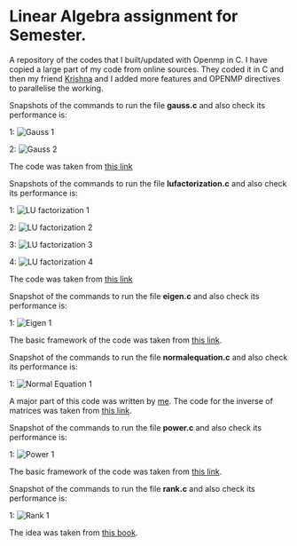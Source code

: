 # Linear Algebra assignment for Semester.
A repository of the codes that I built/updated with Openmp in C.
I have copied a large part of my code from online sources. They coded it in C and then my friend [Krishna](https://github.com/krishnas2k) and I added more features and OPENMP directives to parallelise the working.

Snapshots of the commands to run the file **gauss.c** and also check its performance is:

1: ![Gauss 1](https://github.com/sreyansb/LAassignmentSem4/blob/master/Snapshots/gauss1.png)

2: ![Gauss 2](https://github.com/sreyansb/LAassignmentSem4/blob/master/Snapshots/gauss2.png)

The code was taken from [this link](https://github.com/gmendonca/gaussian-elimination-pthreads-openmp/blob/master/openmp_gauss.c)

Snapshots of the commands to run the file **lufactorization.c** and also check its performance is:

1: ![LU factorization 1](https://github.com/sreyansb/LAassignmentSem4/blob/master/Snapshots/LU_Factorization1.png)

2: ![LU factorization 2](https://github.com/sreyansb/LAassignmentSem4/blob/master/Snapshots/LU_Factorization2.png)

3: ![LU factorization 3](https://github.com/sreyansb/LAassignmentSem4/blob/master/Snapshots/LU_Factorization3.png)

4: ![LU factorization 4](https://github.com/sreyansb/LAassignmentSem4/blob/master/Snapshots/LU_Factorization4.png)

The code was taken from [this link](https://github.com/puneetar/Parallel-LU-Factorization-with-OpenMP-MPI/blob/master/src/MPI.c)

Snapshot of the commands to run the file **eigen.c** and also check its performance is:

1: ![Eigen 1](https://github.com/sreyansb/LAassignmentSem4/blob/master/Snapshots/eigen_values_vectors1.png)

The  basic framework of the code was taken from [this link](http://lh3lh3.users.sourceforge.net/download/eigeng.c).

Snapshot of the commands to run the file **normalequation.c** and also check its performance is:

1: ![Normal Equation 1](https://github.com/sreyansb/LAassignmentSem4/blob/master/Snapshots/normalequation1.png)

A major part of this code was written by [me](https://github.com/sreyansb/LAassignmentSem4/blob/master/normalequation.c).
The code for the inverse of matrices was taken from [this link](https://www.sanfoundry.com/c-program-find-inverse-matrix/).

Snapshot of the commands to run the file **power.c** and also check its performance is:

1: ![Power 1](https://github.com/sreyansb/LAassignmentSem4/blob/master/Snapshots/power_method1.png)

The basic framework of the code was taken from [this link](http://ganeshtiwaridotcomdotnp.blogspot.com/2009/12/c-c-code-power-method-numerical-method.html).

Snapshot of the commands to run the file **rank.c** and also check its performance is:

1: ![Rank 1](https://github.com/sreyansb/LAassignmentSem4/blob/master/Snapshots/rank1.png)

The idea was taken from [this book](http://www.grad.hr/nastava/gs/prg/NumericalRecipesinC.pdf).
